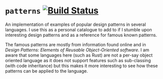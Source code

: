 # `patterns` [![Build Status](https://travis-ci.com/jakobbeckmann/patterns.svg?branch=master)](https://travis-ci.com/jakobbeckmann/patterns)

An implementation of examples of popular design patterns in several languages. I use this as a personal catalogue to add to if I stumble upon interesting design patterns and as a reference for famous known patterns.

The famous patterns are mostly from information found online and in _Design Patterns: Elements of Reusable Object-Oriented software_. I am aware that some languages here (such as Rust) are not a per-say object oriented language as it does not support features such as sub-classing (with code inheritance) but this makes it more interesting to see how these patterns can be applied to the language.
